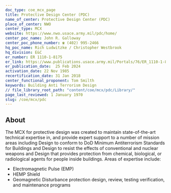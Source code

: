 ```yaml
---
doc_type: coe_mcx_page 
title: Protective Design Center (PDC)
name_of_center: Protective Design Center (PDC)
place_of_center: NWO
center_type: MCX
website: https://www.nwo.usace.army.mil/pdc/home/
center_poc_name: John R. Galloway
center_poc_phone_number: ☎ (402) 995-2466
hq_poc_name: Rich Ludwitzke / Christopher Westbrook
hq_division: E&C
er_number: ER 1110-1-8175
er_link: https://www.publications.usace.army.mil/Portals/76/ER_1110-1-8175.pdf
er_publication_date:  25 Feb 2024
activation_date: 22 Nov 1985
recertification_date: 31 Jan 2018
center_functional_proponent: Tom Smilth
keywords: Building Anti Terrorism Design
// file_library_root_path: "content/coe/mcx/pdc/Library/" 
page_last_reviewed: 1 January 1970 
slug: /coe/mcx/pdc
---
```


## About 

The MCX for protective design was created to maintain state-of-the-art technical expertise in, and provide expert support to a number of mission areas including Design to conform to DoD Minimum Antiterrorism Standards for Buildings and Design to resist the effects of conventional and nuclear weapons and Design that provides protection from chemical, biological, or radiological agents for people inside buildings. Areas of expertise include:
<ul>
    <li>Electromagnetic Pulse (EMP)</li>
    <li>HEMP Shield</li>
    <li>Geomagnetic Disturbance protection design, review, testing verification, and maintenance programs</li>
</ul>

 
